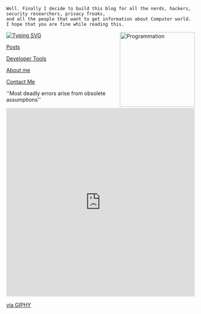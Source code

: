 ```term
Well. Finally I decide to build this blog for all the nerds, hackers, security researchers, privacy freaks, 
and all the people that want to get information about Computer world. I hope that you are fine while reading this.  
```
<img align="right" src="https://i.giphy.com/media/LmNwrBhejkK9EFP504/200w.webp" alt="Programmation" width="200" />

[![Typing SVG](https://readme-typing-svg.herokuapp.com?size=18&duration=10000&color=F7105F&multiline=true&lines=Hopefulness+i+will+leave+this+page+;With+Speacil+Expectations;Beyond+The+Horizon+With+a+Full+Measearus+)](https://git.io/typing-svg)

[Posts](posts.md)

[Developer Tools](dev.md)

[About me](about.md)

[Contact Me](contacts.md)


''Most deadly errors arise from obsolete assumptions''   
<div style="width:100%;height:0;padding-bottom:100%;position:relative;"><iframe src="https://giphy.com/embed/YyKPbc5OOTSQE" width="100%" height="100%" style="position:absolute" frameBorder="0" class="giphy-embed" allowFullScreen></iframe></div><p><a href="https://giphy.com/gifs/gustavo-art-kidmograph-gustavo-YyKPbc5OOTSQE">via GIPHY</a></p>
